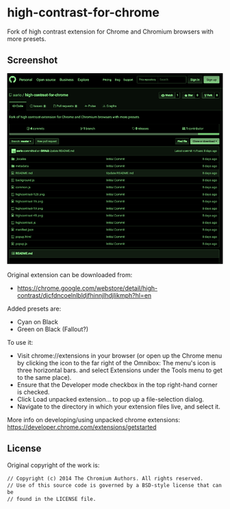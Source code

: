 # high-contrast-for-chrome
Fork of high contrast extension for Chrome and Chromium browsers with more presets.

## Screenshot
![screenshot](/screenshot.png?raw=true "Fallout?")

Original extension can be downloaded from:
- https://chrome.google.com/webstore/detail/high-contrast/djcfdncoelnlbldjfhinnjlhdjlikmph?hl=en

Added presets are:
- Cyan on Black
- Green on Black (Fallout?)

To use it:
- Visit chrome://extensions in your browser (or open up the Chrome menu by clicking the icon to the far right of the Omnibox:  The menu's icon is three horizontal bars. and select Extensions under the Tools menu to get to the same place).
- Ensure that the Developer mode checkbox in the top right-hand corner is checked.
- Click Load unpacked extension… to pop up a file-selection dialog.
- Navigate to the directory in which your extension files live, and select it.

More info on developing/using unpacked chrome extensions:
https://developer.chrome.com/extensions/getstarted

## License
Original copyright of the work is:
```
// Copyright (c) 2014 The Chromium Authors. All rights reserved.
// Use of this source code is governed by a BSD-style license that can be
// found in the LICENSE file.
```
